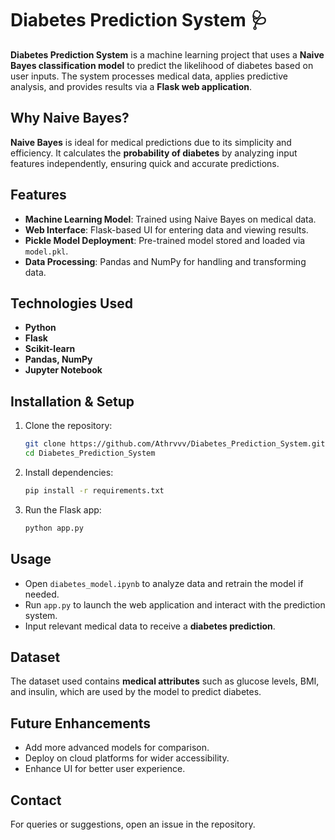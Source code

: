 # Diabetes Prediction System 🩺  
**Diabetes Prediction System** is a machine learning project that uses a **Naive Bayes classification model** to predict the likelihood of diabetes based on user inputs. The system processes medical data, applies predictive analysis, and provides results via a **Flask web application**.

## Why Naive Bayes?  
**Naive Bayes** is ideal for medical predictions due to its simplicity and efficiency. It calculates the **probability of diabetes** by analyzing input features independently, ensuring quick and accurate predictions.

## Features  
- **Machine Learning Model**: Trained using Naive Bayes on medical data.  
- **Web Interface**: Flask-based UI for entering data and viewing results.  
- **Pickle Model Deployment**: Pre-trained model stored and loaded via `model.pkl`.  
- **Data Processing**: Pandas and NumPy for handling and transforming data.  

## Technologies Used  
- **Python**  
- **Flask**  
- **Scikit-learn**  
- **Pandas, NumPy**  
- **Jupyter Notebook**  

## Installation & Setup  
1. Clone the repository:  
   ```bash
   git clone https://github.com/Athrvvv/Diabetes_Prediction_System.git
   cd Diabetes_Prediction_System
   ```
2. Install dependencies:  
   ```bash
   pip install -r requirements.txt
   ```
3. Run the Flask app:  
   ```bash
   python app.py
   ```

## Usage  
- Open `diabetes_model.ipynb` to analyze data and retrain the model if needed.  
- Run `app.py` to launch the web application and interact with the prediction system.  
- Input relevant medical data to receive a **diabetes prediction**.  

## Dataset  
The dataset used contains **medical attributes** such as glucose levels, BMI, and insulin, which are used by the model to predict diabetes.  

## Future Enhancements  
- Add more advanced models for comparison.  
- Deploy on cloud platforms for wider accessibility.  
- Enhance UI for better user experience.  

## Contact  
For queries or suggestions, open an issue in the repository.


